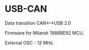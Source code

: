 # USB-CAN
Data transition CAN&lt;-->USB 2.0

Firmware for Milandr 1986BE92 MCU.

External OSC - 12 MHz.

